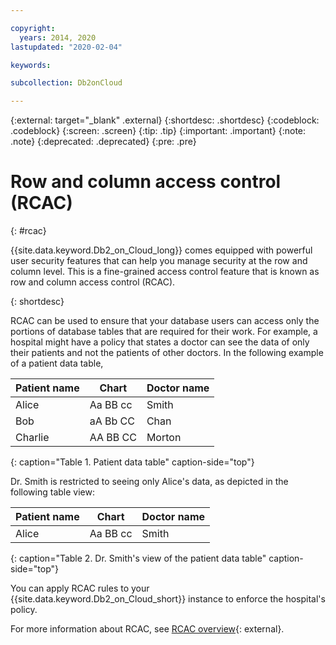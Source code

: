 ```yaml
---

copyright:
  years: 2014, 2020
lastupdated: "2020-02-04"

keywords:

subcollection: Db2onCloud

---
```


 
{:external: target="_blank" .external}
{:shortdesc: .shortdesc}
{:codeblock: .codeblock}
{:screen: .screen}
{:tip: .tip}
{:important: .important}
{:note: .note}
{:deprecated: .deprecated}
{:pre: .pre}

# Row and column access control (RCAC)
{: #rcac}

{{site.data.keyword.Db2_on_Cloud_long}} comes equipped with powerful user security features that can help you manage security at the row and column level. This is a fine-grained access control feature that is known as row and column access control (RCAC).


{: shortdesc}

RCAC can be used to ensure that your database users can access only the portions of database tables that are required for their work. For example, a hospital might have a policy that states a doctor can see the data of only their patients and not the patients of other doctors. In the following example of a patient data table,

| Patient name | Chart | Doctor name |
|--------------|-------|-------------|
| Alice | Aa BB cc | Smith |
| Bob | aA Bb CC | Chan |
| Charlie | AA BB CC | Morton |
{: caption="Table 1. Patient data table" caption-side="top"}

Dr. Smith is restricted to seeing only Alice's data, as depicted in the following table view:

| Patient name | Chart | Doctor name |
|--------------|-------|-------------|
| Alice | Aa BB cc | Smith |
{: caption="Table 2. Dr. Smith's view of the patient data table" caption-side="top"}

You can apply RCAC rules to your {{site.data.keyword.Db2_on_Cloud_short}} instance to enforce the hospital's policy.

For more information about RCAC, see [RCAC overview](https://www.ibm.com/support/knowledgecenter/SSFMBX/com.ibm.swg.im.dashdb.security.doc/doc/rcac_overview.html){: external}.






